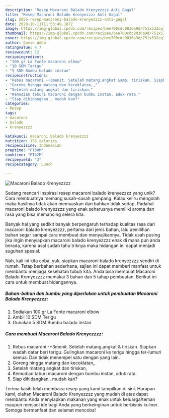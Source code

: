 ```yaml
---
description: "Resep Macaroni Balado Krenyezzzz Anti Gagal"
title: "Resep Macaroni Balado Krenyezzzz Anti Gagal"
slug: 2055-resep-macaroni-balado-krenyezzzz-anti-gagal
date: 2020-10-11T11:53:49.187Z
image: https://img-global.cpcdn.com/recipes/bee700cdc9036a9d/751x532cq70/macaroni-balado-krenyezzzz-foto-resep-utama.jpg
thumbnail: https://img-global.cpcdn.com/recipes/bee700cdc9036a9d/751x532cq70/macaroni-balado-krenyezzzz-foto-resep-utama.jpg
cover: https://img-global.cpcdn.com/recipes/bee700cdc9036a9d/751x532cq70/macaroni-balado-krenyezzzz-foto-resep-utama.jpg
author: Gavin Webb
ratingvalue: 4.7
reviewcount: 12
recipeingredient:
- "100 gr La Fonte macaroni elbow"
- "10 SDM Terigu"
- "5 SDM Bumbu balado instan"
recipeinstructions:
- "Rebus macaroni -+3menit. Setelah matang,angkat &amp; tiriskan. Siapkan wadah datar beri terigu. Gulingkan macaroni ke terigu hingga ter-lumuri semua. Dan tidak menempel satu dengan yang lain."
- "Goreng hingga matang dan kecoklatan,,"
- "Setelah matang angkat dan tiriskan,"
- "Kemudian taburi macaroni dengan bumbu instan, aduk rata."
- "Siap dihidangkan.. mudah kan?"
categories:
- Resep
tags:
- macaroni
- balado
- krenyezzzz

katakunci: macaroni balado krenyezzzz 
nutrition: 155 calories
recipecuisine: Indonesian
preptime: "PT30M"
cooktime: "PT42M"
recipeyield: "3"
recipecategory: Lunch

---
```



![Macaroni Balado Krenyezzzz](https://img-global.cpcdn.com/recipes/bee700cdc9036a9d/751x532cq70/macaroni-balado-krenyezzzz-foto-resep-utama.jpg)

Sedang mencari inspirasi resep macaroni balado krenyezzzz yang unik? Cara membuatnya memang susah-susah gampang. Kalau keliru mengolah maka hasilnya tidak akan memuaskan dan bahkan tidak sedap. Padahal macaroni balado krenyezzzz yang enak seharusnya memiliki aroma dan rasa yang bisa memancing selera kita.



Banyak hal yang sedikit banyak berpengaruh terhadap kualitas rasa dari macaroni balado krenyezzzz, pertama dari jenis bahan, lalu pemilihan bahan segar sampai cara membuat dan menyajikannya. Tidak usah pusing jika ingin menyiapkan macaroni balado krenyezzzz enak di mana pun anda berada, karena asal sudah tahu triknya maka hidangan ini dapat menjadi suguhan spesial.


Nah, kali ini kita coba, yuk, siapkan macaroni balado krenyezzzz sendiri di rumah. Tetap berbahan sederhana, sajian ini dapat memberi manfaat untuk membantu menjaga kesehatan tubuh kita. Anda bisa membuat Macaroni Balado Krenyezzzz memakai 3 bahan dan 5 tahap pembuatan. Berikut ini cara untuk membuat hidangannya.

<!--inarticleads1-->

##### Bahan-bahan dan bumbu yang diperlukan untuk pembuatan Macaroni Balado Krenyezzzz:

1. Sediakan 100 gr La Fonte macaroni elbow
1. Ambil 10 SDM Terigu
1. Gunakan 5 SDM Bumbu balado instan




<!--inarticleads2-->

##### Cara membuat Macaroni Balado Krenyezzzz:

1. Rebus macaroni -+3menit. Setelah matang,angkat &amp; tiriskan. Siapkan wadah datar beri terigu. Gulingkan macaroni ke terigu hingga ter-lumuri semua. Dan tidak menempel satu dengan yang lain.
1. Goreng hingga matang dan kecoklatan,,
1. Setelah matang angkat dan tiriskan,
1. Kemudian taburi macaroni dengan bumbu instan, aduk rata.
1. Siap dihidangkan.. mudah kan?




Terima kasih telah membaca resep yang kami tampilkan di sini. Harapan kami, olahan Macaroni Balado Krenyezzzz yang mudah di atas dapat membantu Anda menyiapkan makanan yang enak untuk keluarga/teman maupun menjadi ide bagi Anda yang berkeinginan untuk berbisnis kuliner. Semoga bermanfaat dan selamat mencoba!
